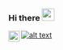 ### Hi there <img src="https://media.giphy.com/media/hvRJCLFzcasrR4ia7z/giphy.gif" width="25px"> 

<a href="https://www.linkedin.com/in/dmitry-savenkov/">
  <img align="left" alt="Abhishek's LinkedIN" width="22px" src="https://raw.githubusercontent.com/peterthehan/peterthehan/master/assets/linkedin.svg" /> 

![alt text](https://www.codewars.com/users/Dmitry-savenkov/badges/large)​



